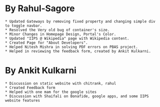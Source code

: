By Rahul-Sagore
===============

	* Updated Gateways by removing fixed property and changing simple div to toggle navbar.
	* Resolved the Very old bug of container's size.
	* Minor Changes in Homepage Design, Portal's Color.
	* Updated "IIPS @ Wikipedia" page with Wikipedia content.
	* Created Page for "About Developers".
	* Helped Nitesh Mishra in solving PDF errors on PBAS project.
	* Helped in reviewing the feedback form, created by Ankit Kulkarni.


By Ankit Kulkarni
=================
	
	* Discussion on static website with chitrank, rahul
	* Created Feedback form
	* Helped with one mam for the google sites
	* Discussion with Shaifali on Bonafide, google apps, and some IIPS website features



